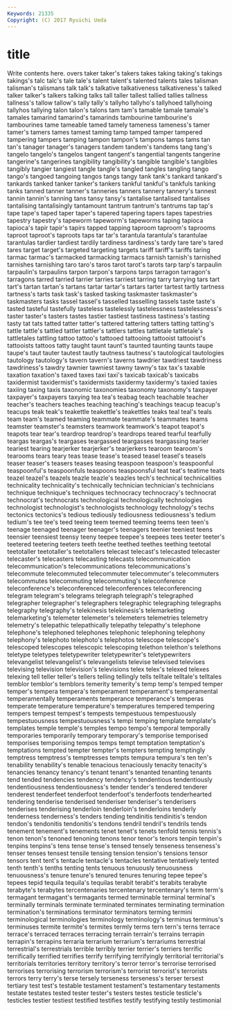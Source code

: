 ```yaml
---
Keywords: 21335 
Copyright: (C) 2017 Ryuichi Ueda
---
```


# title

Write contents here.
overs taker taker's takers takes taking
taking's takings takings's talc talc's tale tale's talent talent's talented
talents tales talisman talisman's talismans talk talk's talkative talkativeness talkativeness's
talked talker talker's talkers talking talks tall taller tallest tallied
tallies tallness tallness's tallow tallow's tally tally's tallyho tallyho's tallyhoed
tallyhoing tallyhos tallying talon talon's talons tam tam's tamable tamale
tamale's tamales tamarind tamarind's tamarinds tambourine tambourine's tambourines tame tameable
tamed tamely tameness tameness's tamer tamer's tamers tames tamest taming
tamp tamped tamper tampered tampering tampers tamping tampon tampon's tampons
tamps tams tan tan's tanager tanager's tanagers tandem tandem's tandems
tang tang's tangelo tangelo's tangelos tangent tangent's tangential tangents tangerine
tangerine's tangerines tangibility tangibility's tangible tangible's tangibles tangibly tangier tangiest
tangle tangle's tangled tangles tangling tango tango's tangoed tangoing tangos
tangs tangy tank tank's tankard tankard's tankards tanked tanker tanker's
tankers tankful tankful's tankfuls tanking tanks tanned tanner tanner's tanneries
tanners tannery tannery's tannest tannin tannin's tanning tans tansy tansy's
tantalise tantalised tantalises tantalising tantalisingly tantamount tantrum tantrum's tantrums tap
tap's tape tape's taped taper taper's tapered tapering tapers tapes
tapestries tapestry tapestry's tapeworm tapeworm's tapeworms taping tapioca tapioca's tapir
tapir's tapirs tapped tapping taproom taproom's taprooms taproot taproot's taproots
taps tar tar's tarantula tarantula's tarantulae tarantulas tardier tardiest tardily
tardiness tardiness's tardy tare tare's tared tares target target's targeted
targeting targets tariff tariff's tariffs taring tarmac tarmac's tarmacked tarmacking
tarmacs tarnish tarnish's tarnished tarnishes tarnishing taro taro's taros tarot
tarot's tarots tarp tarp's tarpaulin tarpaulin's tarpaulins tarpon tarpon's tarpons
tarps tarragon tarragon's tarragons tarred tarried tarrier tarries tarriest tarring
tarry tarrying tars tart tart's tartan tartan's tartans tartar tartar's
tartars tarter tartest tartly tartness tartness's tarts task task's tasked
tasking taskmaster taskmaster's taskmasters tasks tassel tassel's tasselled tasselling tassels
taste taste's tasted tasteful tastefully tasteless tastelessly tastelessness tastelessness's taster
taster's tasters tastes tastier tastiest tastiness tastiness's tasting tasty tat
tats tatted tatter tatter's tattered tattering tatters tatting tatting's tattle
tattle's tattled tattler tattler's tattlers tattles tattletale tattletale's tattletales tattling
tattoo tattoo's tattooed tattooing tattooist tattooist's tattooists tattoos tatty taught
taunt taunt's taunted taunting taunts taupe taupe's taut tauter tautest
tautly tautness tautness's tautological tautologies tautology tautology's tavern tavern's taverns
tawdrier tawdriest tawdriness tawdriness's tawdry tawnier tawniest tawny tawny's tax
tax's taxable taxation taxation's taxed taxes taxi taxi's taxicab taxicab's
taxicabs taxidermist taxidermist's taxidermists taxidermy taxidermy's taxied taxies taxiing taxing
taxis taxonomic taxonomies taxonomy taxonomy's taxpayer taxpayer's taxpayers taxying tea
tea's teabag teach teachable teacher teacher's teachers teaches teaching teaching's
teachings teacup teacup's teacups teak teak's teakettle teakettle's teakettles teaks
teal teal's teals team team's teamed teaming teammate teammate's teammates
teams teamster teamster's teamsters teamwork teamwork's teapot teapot's teapots tear
tear's teardrop teardrop's teardrops teared tearful tearfully teargas teargas's teargases
teargassed teargasses teargassing tearier teariest tearing tearjerker tearjerker's tearjerkers tearoom
tearoom's tearooms tears teary teas tease tease's teased teasel teasel's
teasels teaser teaser's teasers teases teasing teaspoon teaspoon's teaspoonful teaspoonful's
teaspoonfuls teaspoons teaspoonsful teat teat's teatime teats teazel teazel's teazels
teazle teazle's teazles tech's technical technicalities technicality technicality's technically technician
technician's technicians technique technique's techniques technocracy technocracy's technocrat technocrat's technocrats
technological technologically technologies technologist technologist's technologists technology technology's techs tectonics
tectonics's tedious tediously tediousness tediousness's tedium tedium's tee tee's teed
teeing teem teemed teeming teems teen teen's teenage teenaged teenager
teenager's teenagers teenier teeniest teens teensier teensiest teensy teeny teepee
teepee's teepees tees teeter teeter's teetered teetering teeters teeth teethe
teethed teethes teething teetotal teetotaller teetotaller's teetotallers telecast telecast's telecasted
telecaster telecaster's telecasters telecasting telecasts telecommunication telecommunication's telecommunications telecommunications's telecommute
telecommuted telecommuter telecommuter's telecommuters telecommutes telecommuting telecommuting's teleconference teleconference's teleconferenced
teleconferences teleconferencing telegram telegram's telegrams telegraph telegraph's telegraphed telegrapher telegrapher's
telegraphers telegraphic telegraphing telegraphs telegraphy telegraphy's telekinesis telekinesis's telemarketing telemarketing's
telemeter telemeter's telemeters telemetries telemetry telemetry's telepathic telepathically telepathy telepathy's
telephone telephone's telephoned telephones telephonic telephoning telephony telephony's telephoto telephoto's
telephotos telescope telescope's telescoped telescopes telescopic telescoping telethon telethon's telethons
teletype teletypes teletypewriter teletypewriter's teletypewriters televangelist televangelist's televangelists televise televised
televises televising television television's televisions telex telex's telexed telexes telexing
tell teller teller's tellers telling tellingly tells telltale telltale's telltales
temblor temblor's temblors temerity temerity's temp temp's temped temper temper's
tempera tempera's temperament temperament's temperamental temperamentally temperaments temperance temperance's temperas
temperate temperature temperature's temperatures tempered tempering tempers tempest tempest's tempests
tempestuous tempestuously tempestuousness tempestuousness's tempi temping template template's templates temple
temple's temples tempo tempo's temporal temporally temporaries temporarily temporary temporary's
temporise temporised temporises temporising tempos temps tempt temptation temptation's temptations
tempted tempter tempter's tempters tempting temptingly temptress temptress's temptresses tempts
tempura tempura's ten ten's tenability tenability's tenable tenacious tenaciously tenacity
tenacity's tenancies tenancy tenancy's tenant tenant's tenanted tenanting tenants tend
tended tendencies tendency tendency's tendentious tendentiously tendentiousness tendentiousness's tender tender's
tendered tenderer tenderest tenderfeet tenderfoot tenderfoot's tenderfoots tenderhearted tendering tenderise
tenderised tenderiser tenderiser's tenderisers tenderises tenderising tenderloin tenderloin's tenderloins tenderly
tenderness tenderness's tenders tending tendinitis tendinitis's tendon tendon's tendonitis tendonitis's
tendons tendril tendril's tendrils tends tenement tenement's tenements tenet tenet's
tenets tenfold tennis tennis's tenon tenon's tenoned tenoning tenons tenor
tenor's tenors tenpin tenpin's tenpins tenpins's tens tense tense's tensed
tensely tenseness tenseness's tenser tenses tensest tensile tensing tension tension's
tensions tensor tensors tent tent's tentacle tentacle's tentacles tentative tentatively
tented tenth tenth's tenths tenting tents tenuous tenuously tenuousness tenuousness's
tenure tenure's tenured tenures tenuring tepee tepee's tepees tepid tequila
tequila's tequilas terabit terabit's terabits terabyte terabyte's terabytes tercentenaries tercentenary
tercentenary's term term's termagant termagant's termagants termed terminable terminal terminal's
terminally terminals terminate terminated terminates terminating termination termination's terminations terminator
terminators terming termini terminological terminologies terminology terminology's terminus terminus's terminuses
termite termite's termites termly terms tern tern's terns terrace terrace's
terraced terraces terracing terrain terrain's terrains terrapin terrapin's terrapins terraria
terrarium terrarium's terrariums terrestrial terrestrial's terrestrials terrible terribly terrier terrier's
terriers terrific terrifically terrified terrifies terrify terrifying terrifyingly territorial territorial's
territorials territories territory territory's terror terror's terrorise terrorised terrorises terrorising
terrorism terrorism's terrorist terrorist's terrorists terrors terry terry's terse tersely
terseness terseness's terser tersest tertiary test test's testable testament testament's
testamentary testaments testate testates tested tester tester's testers testes testicle
testicle's testicles testier testiest testified testifies testify testifying testily testimonial
